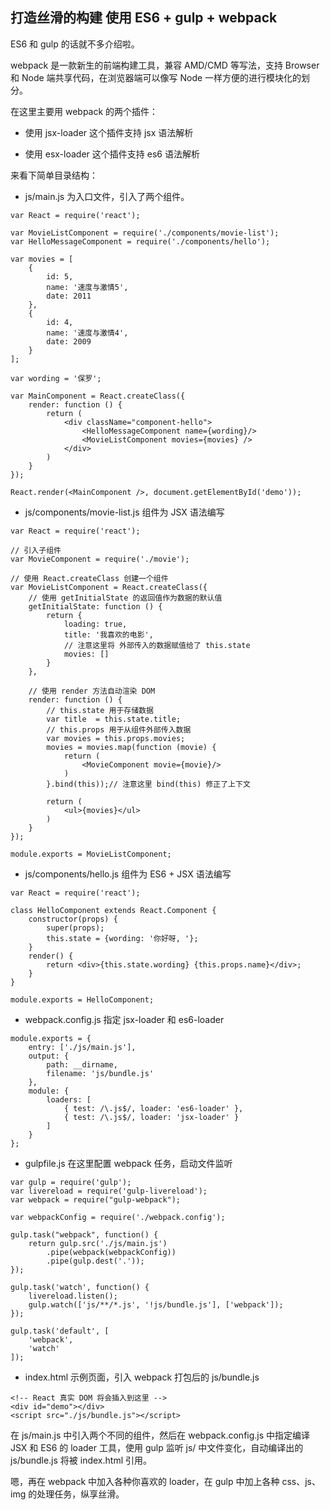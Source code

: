 ## 打造丝滑的构建 使用 ES6  + gulp + webpack

ES6 和 gulp 的话就不多介绍啦。
    
webpack 是一款新生的前端构建工具，兼容 AMD/CMD 等写法，支持 Browser 和 Node 端共享代码，在浏览器端可以像写 Node 一样方便的进行模块化的划分。
    
在这里主要用 webpack 的两个插件：
    
- 使用 jsx-loader 这个插件支持 jsx 语法解析
    
- 使用 esx-loader 这个插件支持 es6 语法解析

来看下简单目录结构：
    
- js/main.js 为入口文件，引入了两个组件。
    
```
var React = require('react');

var MovieListComponent = require('./components/movie-list');
var HelloMessageComponent = require('./components/hello');

var movies = [
    {
        id: 5,
        name: '速度与激情5',
        date: 2011
    },
    {
        id: 4,
        name: '速度与激情4',
        date: 2009
    }
];

var wording = '保罗';

var MainComponent = React.createClass({
    render: function () {
        return (
            <div className="component-hello">
                <HelloMessageComponent name={wording}/>
                <MovieListComponent movies={movies} />
            </div>
        )
    }
});

React.render(<MainComponent />, document.getElementById('demo'));

```
- js/components/movie-list.js 组件为 JSX 语法编写
    
```
var React = require('react');

// 引入子组件
var MovieComponent = require('./movie');

// 使用 React.createClass 创建一个组件
var MovieListComponent = React.createClass({
    // 使用 getInitialState 的返回值作为数据的默认值
    getInitialState: function () {
        return {
            loading: true,
            title: '我喜欢的电影',
            // 注意这里将 外部传入的数据赋值给了 this.state
            movies: []
        }
    },

    // 使用 render 方法自动渲染 DOM
    render: function () {
        // this.state 用于存储数据
        var title  = this.state.title;
        // this.props 用于从组件外部传入数据
        var movies = this.props.movies;
        movies = movies.map(function (movie) {
            return (
                <MovieComponent movie={movie}/>
            )
        }.bind(this));// 注意这里 bind(this) 修正了上下文

        return (
            <ul>{movies}</ul>
        )
    }
});

module.exports = MovieListComponent;
```
- js/components/hello.js 组件为 ES6 + JSX 语法编写
        
```
var React = require('react');

class HelloComponent extends React.Component {
    constructor(props) {
        super(props);
        this.state = {wording: '你好呀, '};
    }
    render() {
        return <div>{this.state.wording} {this.props.name}</div>;
    }
}

module.exports = HelloComponent;

```
- webpack.config.js 指定 jsx-loader 和 es6-loader
    
```
module.exports = {
    entry: ['./js/main.js'],
    output: {
        path: __dirname,
        filename: 'js/bundle.js'
    },
    module: {
        loaders: [
            { test: /\.js$/, loader: 'es6-loader' },
            { test: /\.js$/, loader: 'jsx-loader' }
        ]
    }
};
```

- gulpfile.js 在这里配置 webpack 任务，启动文件监听

```
var gulp = require('gulp');
var livereload = require('gulp-livereload');
var webpack = require("gulp-webpack");

var webpackConfig = require('./webpack.config');

gulp.task("webpack", function() {
    return gulp.src('./js/main.js')
        .pipe(webpack(webpackConfig))
        .pipe(gulp.dest('.'));
});

gulp.task('watch', function() {
    livereload.listen();
    gulp.watch(['js/**/*.js', '!js/bundle.js'], ['webpack']);
});

gulp.task('default', [
    'webpack',
    'watch'
]);
```

- index.html 示例页面，引入 webpack 打包后的 js/bundle.js
```
<!-- React 真实 DOM 将会插入到这里 -->
<div id="demo"></div>
<script src="./js/bundle.js"></script>
```

在 js/main.js 中引入两个不同的组件，然后在 webpack.config.js 中指定编译 JSX 和 ES6 的 loader 工具，使用 gulp 监听 js/ 中文件变化，自动编译出的 js/bundle.js 将被 index.html 引用。
    
嗯，再在 webpack 中加入各种你喜欢的 loader，在 gulp 中加上各种 css、js、img 的处理任务，纵享丝滑。